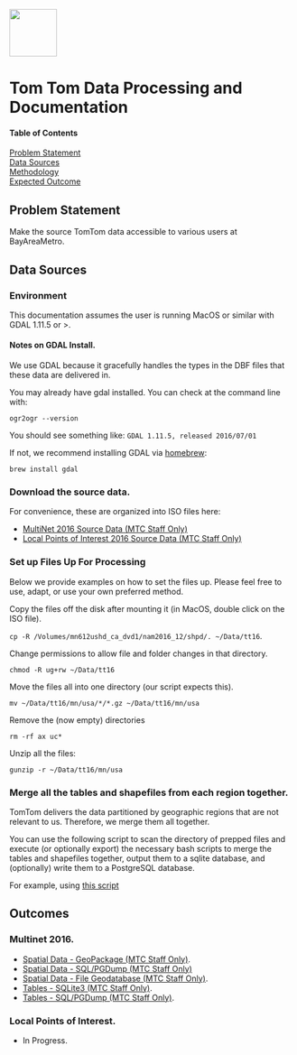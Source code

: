 <a href="url"><img src="http://gis.mtc.ca.gov/mtcimages/mtcgisLogo.png" align="top" height="84" width="84" ></a>  

# Tom Tom Data Processing and Documentation  
  
#### Table of Contents  
[Problem Statement](#problem-statement)   
[Data Sources](#data-sources)  
[Methodology](#methodology)   
[Expected Outcome](#outcome)  

## Problem Statement  

Make the source TomTom data accessible to various users at BayAreaMetro.  

## Data Sources

### Environment

This documentation assumes the user is running MacOS or similar with GDAL 1.11.5 or >.   

#### Notes on GDAL Install. 

We use GDAL because it gracefully handles the types in the DBF files that these data are delivered in.  

You may already have gdal installed. You can check at the command line with:  

`ogr2ogr --version` 

You should see something like: `GDAL 1.11.5, released 2016/07/01`

If not, we recommend installing GDAL via [homebrew](https://brew.sh/):  

`brew install gdal`

### Download the source data. 

For convenience, these are organized into ISO files here:

- [MultiNet 2016 Source Data (MTC Staff Only)](https://s3-us-west-2.amazonaws.com/tomtomdisks/tomtom_mn_2016_12.iso)    
- [Local Points of Interest 2016 Source Data (MTC Staff Only)](https://s3-us-west-2.amazonaws.com/tomtomdisks/tomtom_lpoi_2016_12.iso)    

### Set up Files Up For Processing

Below we provide examples on how to set the files up. Please feel free to use, adapt, or use your own preferred method.

Copy the files off the disk after mounting it (in MacOS, double click on the ISO file).     

`cp -R /Volumes/mn612ushd_ca_dvd1/nam2016_12/shpd/. ~/Data/tt16`. 

Change permissions to allow file and folder changes in that directory. 

`chmod -R ug+rw ~/Data/tt16`

Move the files all into one directory (our script expects this).  

`mv ~/Data/tt16/mn/usa/*/*.gz ~/Data/tt16/mn/usa`  

Remove the (now empty) directories  

`rm -rf ax uc*`

Unzip all the files:

`gunzip -r ~/Data/tt16/mn/usa`

### Merge all the tables and shapefiles from each region together.   

TomTom delivers the data partitioned by geographic regions that are not relevant to us. Therefore, we merge them all together. 

You can use the following script to scan the directory of prepped files and execute (or optionally export) the necessary bash scripts to merge the tables and shapefiles together, output them to a sqlite database, and (optionally) write them to a PostgreSQL database.   

For example, using [this script](https://github.com/BayAreaMetro/DataServices/blob/tomtom-etl-1/TomTom%20Base%20Map/etl/R/merge_tables.R)

## Outcomes

### Multinet 2016.  
- [Spatial Data - GeoPackage (MTC Staff Only)](https://mtcdrive.box.com/s/u8rkmbnnzk2p8hn1knc8ek9e9ycccvxd). 
- [Spatial Data - SQL/PGDump (MTC Staff Only)](https://mtcdrive.box.com/s/qpxt802z2rv0k6fr5v2v3x571y312bqr)
- [Spatial Data - File Geodatabase (MTC Staff Only)](https://mtcdrive.box.com/s/qpxt802z2rv0k6fr5v2v3x571y312bqr).
- [Tables - SQLite3 (MTC Staff Only)](https://mtcdrive.box.com/s/42o3wmgwy4s3r8qav39b1pv4yomhrkhw). 
- [Tables - SQL/PGDump (MTC Staff Only)](https://mtcdrive.box.com/s/yn40apz8skg9os09bk49q7b4ld9xpj1a). 


### Local Points of Interest.
- In Progress. 
